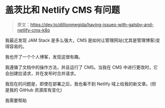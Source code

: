 # 盖茨比和 Netlify CMS 有问题

> 原文：<https://dev.to/dillionmegida/having-issues-with-gatsby-and-netlify-cms-k8o>

我最近发现 JAM Stack 是多么强大，CMS 是如何让管理网站(尤其是管理博客)变得容易的。

我也开了一个个人博客，发现这很有趣。

我遵循了文档中的操作方法，并且运行了 CMS。当我在 CMS 中进行更改时，它会创建拉请求，并在发布时合并请求。

我现在的问题是，即使在部署之后，我也看不到 Netlify 域上给我的新文章。(但是我的 GitHub 资源库有变化)

我需要帮助